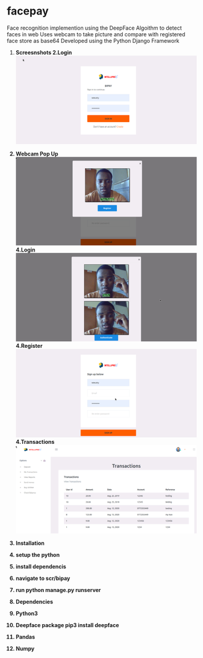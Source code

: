 # facepay
Face recognition implemention using the DeepFace Algoithm to detect faces in web 
Uses webcam to take picture and compare with registered face store as base64
Developed using the Python Django Framework

1. <b>Screesnshots<b>
2.Login
![Alt text](./screenshots/login.png?raw=true "Login")
3. Webcam Pop Up
  ![Alt text](./screenshots/loginmodal.png?raw=true "Login")
4.Login
![Alt text](./screenshots/regmodal.png?raw=true "Login")
 4.Register
![Alt text](./screenshots/register.png?raw=true "Login")
 4.Transactions
![Alt text](./screenshots/transactions.png?raw=true "Login")

1. Installation
2. setup the python 
3. install dependencis 
5. navigate to scr/bipay
6. run python manage.py runserver 
7. Dependencies
8. Python3 
9. Deepface package   pip3 install deepface
10. Pandas 
11. Numpy


